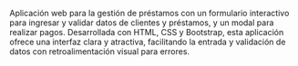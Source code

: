 Aplicación web para la gestión de préstamos con un formulario interactivo para ingresar y validar datos de clientes y préstamos, y un modal para realizar pagos. Desarrollada con HTML, CSS y Bootstrap, esta aplicación ofrece una interfaz clara y atractiva, facilitando la entrada y validación de datos con retroalimentación visual para errores.
